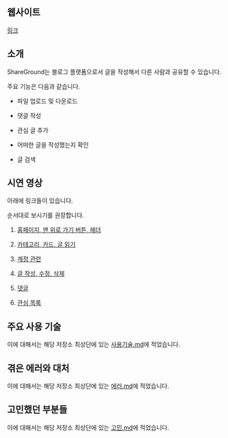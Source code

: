 ## 웹사이트

[링크](https://shareground.vercel.app/)

## 소개

ShareGround는 블로그 플랫폼으로서 글을 작성해서 다른 사람과 공유할 수 있습니다.

주요 기능은 다음과 같습니다.

- 파일 업로드 및 다운로드

- 댓글 작성

- 관심 글 추가

- 어떠한 글을 작성했는지 확인

- 글 검색

## 시연 영상

아래에 링크들이 있습니다.

순서대로 보시기를 권장합니다.

1. [홈페이지, 맨 위로 가기 버튼, 헤더](https://youtu.be/3SU-zySlcDk)

2. [카테고리, 카드, 글 읽기](https://youtu.be/Q1vrWPk39mk)

3. [계정 관련](https://youtu.be/3ZdXpz5jIiU)

4. [글 작성, 수정, 삭제](https://youtu.be/LxYw0Qa_aHM)

5. [댓글](https://youtu.be/fy93dQPQ_lM)

6. [관심 목록](https://youtu.be/8Os13ZMtjw0)

## 주요 사용 기술

이에 대해서는 해당 저장소 최상단에 있는 [사용기술.md](사용기술.md)에 적었습니다.

## 겪은 에러와 대처

이에 대해서는 해당 저장소 최상단에 있는 [에러.md](에러.md)에 적었습니다.

## 고민했던 부분들

이에 대해서는 해당 저장소 최상단에 있는 [고민.md](고민.md)에 적었습니다.
